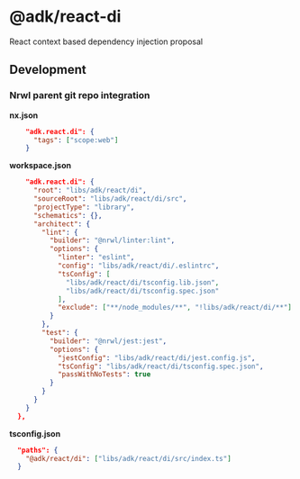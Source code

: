 # @adk/react-di

React context based dependency injection proposal




## Development

### Nrwl parent git repo integration

**nx.json**
```json
    "adk.react.di": {
      "tags": ["scope:web"]
    }
```

**workspace.json**
```json
    "adk.react.di": {
      "root": "libs/adk/react/di",
      "sourceRoot": "libs/adk/react/di/src",
      "projectType": "library",
      "schematics": {},
      "architect": {
        "lint": {
          "builder": "@nrwl/linter:lint",
          "options": {
            "linter": "eslint",
            "config": "libs/adk/react/di/.eslintrc",
            "tsConfig": [
              "libs/adk/react/di/tsconfig.lib.json",
              "libs/adk/react/di/tsconfig.spec.json"
            ],
            "exclude": ["**/node_modules/**", "!libs/adk/react/di/**"]
          }
        },
        "test": {
          "builder": "@nrwl/jest:jest",
          "options": {
            "jestConfig": "libs/adk/react/di/jest.config.js",
            "tsConfig": "libs/adk/react/di/tsconfig.spec.json",
            "passWithNoTests": true
          }
        }
      }
    }
  },
```

**tsconfig.json**
```json
  "paths": {
    "@adk/react/di": ["libs/adk/react/di/src/index.ts"]
  }
```
